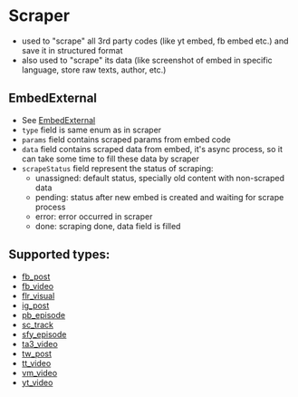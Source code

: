 # Scraper

- used to "scrape" all 3rd party codes (like yt embed, fb embed etc.) and save it in structured format
- also used to "scrape" its data (like screenshot of embed in specific language, store raw texts, author, etc.)

## EmbedExternal
- See [EmbedExternal](/editor/nodes/embed-external/)
- `type` field is same enum as in scraper
- `params` field contains scraped params from embed code
- `data` field contains scraped data from embed, it's async process, so it can take some time to fill these data by scraper
- `scrapeStatus` field represent the status of scraping:
  - unassigned: default status, specially old content with non-scraped data
  - pending: status after new embed is created and waiting for scrape process
  - error: error occurred in scraper
  - done: scraping done, data field is filled

## Supported types:
- [fb_post](/editor/scraper/fb_post/)
- [fb_video](/editor/scraper/fb_video/)
- [flr_visual](/editor/scraper/flr_visual/)
- [ig_post](/editor/scraper/ig_post/)
- [pb_episode](/editor/scraper/pb_episode/)
- [sc_track](/editor/scraper/sc_track/)
- [sfy_episode](/editor/scraper/sfy_episode/)
- [ta3_video](/editor/scraper/ta3_video/)
- [tw_post](/editor/scraper/tw_post/)
- [tt_video](/editor/scraper/tt_video/)
- [vm_video](/editor/scraper/vm_video/)
- [yt_video](/editor/scraper/yt_video/)
